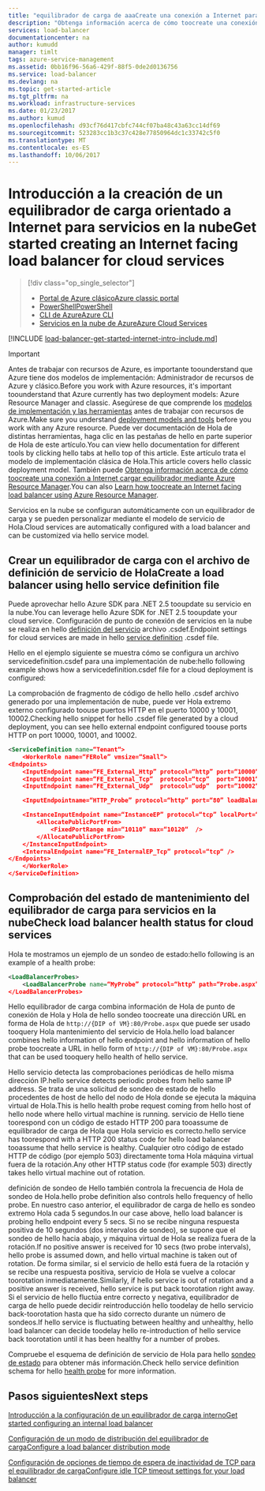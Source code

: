 ```yaml
---
title: "equilibrador de carga de aaaCreate una conexión a Internet para los servicios de nube de Azure | Documentos de Microsoft"
description: "Obtenga información acerca de cómo toocreate una conexión a Internet equilibrador de carga de modelo de implementación clásica para servicios en la nube"
services: load-balancer
documentationcenter: na
author: kumudd
manager: timlt
tags: azure-service-management
ms.assetid: 0bb16f96-56a6-429f-88f5-0de2d0136756
ms.service: load-balancer
ms.devlang: na
ms.topic: get-started-article
ms.tgt_pltfrm: na
ms.workload: infrastructure-services
ms.date: 01/23/2017
ms.author: kumud
ms.openlocfilehash: d93cf76d417cbfc744cf07ba48c43a63cc14df69
ms.sourcegitcommit: 523283cc1b3c37c428e77850964dc1c33742c5f0
ms.translationtype: MT
ms.contentlocale: es-ES
ms.lasthandoff: 10/06/2017
---
```

# <a name="get-started-creating-an-internet-facing-load-balancer-for-cloud-services"></a><span data-ttu-id="2b412-103">Introducción a la creación de un equilibrador de carga orientado a Internet para servicios en la nube</span><span class="sxs-lookup"><span data-stu-id="2b412-103">Get started creating an Internet facing load balancer for cloud services</span></span>

> [!div class="op_single_selector"]
> * [<span data-ttu-id="2b412-104">Portal de Azure clásico</span><span class="sxs-lookup"><span data-stu-id="2b412-104">Azure classic portal</span></span>](../load-balancer/load-balancer-get-started-internet-classic-portal.md)
> * [<span data-ttu-id="2b412-105">PowerShell</span><span class="sxs-lookup"><span data-stu-id="2b412-105">PowerShell</span></span>](../load-balancer/load-balancer-get-started-internet-classic-ps.md)
> * [<span data-ttu-id="2b412-106">CLI de Azure</span><span class="sxs-lookup"><span data-stu-id="2b412-106">Azure CLI</span></span>](../load-balancer/load-balancer-get-started-internet-classic-cli.md)
> * [<span data-ttu-id="2b412-107">Servicios en la nube de Azure</span><span class="sxs-lookup"><span data-stu-id="2b412-107">Azure Cloud Services</span></span>](../load-balancer/load-balancer-get-started-internet-classic-cloud.md)

[!INCLUDE [load-balancer-get-started-internet-intro-include.md](../../includes/load-balancer-get-started-internet-intro-include.md)]

> [!IMPORTANT]
> <span data-ttu-id="2b412-108">Antes de trabajar con recursos de Azure, es importante toounderstand que Azure tiene dos modelos de implementación: Administrador de recursos de Azure y clásico.</span><span class="sxs-lookup"><span data-stu-id="2b412-108">Before you work with Azure resources, it's important toounderstand that Azure currently has two deployment models: Azure Resource Manager and classic.</span></span> <span data-ttu-id="2b412-109">Asegúrese de que comprende los [modelos de implementación y las herramientas](../azure-classic-rm.md) antes de trabajar con recursos de Azure.</span><span class="sxs-lookup"><span data-stu-id="2b412-109">Make sure you understand [deployment models and tools](../azure-classic-rm.md) before you work with any Azure resource.</span></span> <span data-ttu-id="2b412-110">Puede ver documentación de Hola de distintas herramientas, haga clic en las pestañas de hello en parte superior de Hola de este artículo.</span><span class="sxs-lookup"><span data-stu-id="2b412-110">You can view hello documentation for different tools by clicking hello tabs at hello top of this article.</span></span> <span data-ttu-id="2b412-111">Este artículo trata el modelo de implementación clásica de Hola.</span><span class="sxs-lookup"><span data-stu-id="2b412-111">This article covers hello classic deployment model.</span></span> <span data-ttu-id="2b412-112">También puede [Obtenga información acerca de cómo toocreate una conexión a Internet cargar equilibrador mediante Azure Resource Manager](load-balancer-get-started-internet-arm-ps.md).</span><span class="sxs-lookup"><span data-stu-id="2b412-112">You can also [Learn how toocreate an Internet facing load balancer using Azure Resource Manager](load-balancer-get-started-internet-arm-ps.md).</span></span>

<span data-ttu-id="2b412-113">Servicios en la nube se configuran automáticamente con un equilibrador de carga y se pueden personalizar mediante el modelo de servicio de Hola.</span><span class="sxs-lookup"><span data-stu-id="2b412-113">Cloud services are automatically configured with a load balancer and can be customized via hello service model.</span></span>

## <a name="create-a-load-balancer-using-hello-service-definition-file"></a><span data-ttu-id="2b412-114">Crear un equilibrador de carga con el archivo de definición de servicio de Hola</span><span class="sxs-lookup"><span data-stu-id="2b412-114">Create a load balancer using hello service definition file</span></span>

<span data-ttu-id="2b412-115">Puede aprovechar hello Azure SDK para .NET 2.5 tooupdate su servicio en la nube.</span><span class="sxs-lookup"><span data-stu-id="2b412-115">You can leverage hello Azure SDK for .NET 2.5 tooupdate your cloud service.</span></span> <span data-ttu-id="2b412-116">Configuración de punto de conexión de servicios en la nube se realiza en hello [definición del servicio](https://msdn.microsoft.com/library/azure/gg557553.aspx) archivo .csdef.</span><span class="sxs-lookup"><span data-stu-id="2b412-116">Endpoint settings for cloud services are made in hello [service definition](https://msdn.microsoft.com/library/azure/gg557553.aspx) .csdef file.</span></span>

<span data-ttu-id="2b412-117">Hello en el ejemplo siguiente se muestra cómo se configura un archivo servicedefinition.csdef para una implementación de nube:</span><span class="sxs-lookup"><span data-stu-id="2b412-117">hello following example shows how a servicedefinition.csdef file for a cloud deployment is configured:</span></span>

<span data-ttu-id="2b412-118">La comprobación de fragmento de código de hello hello .csdef archivo generado por una implementación de nube, puede ver Hola extremo externo configurado toouse puertos HTTP en el puerto 10000 y 10001, 10002.</span><span class="sxs-lookup"><span data-stu-id="2b412-118">Checking hello snippet for hello .csdef file generated by a cloud deployment, you can see hello external endpoint configured toouse ports HTTP on port 10000, 10001, and 10002.</span></span>

```xml
<ServiceDefinition name=“Tenant“>
    <WorkerRole name=“FERole” vmsize=“Small“>
<Endpoints>
    <InputEndpoint name=“FE_External_Http” protocol=“http” port=“10000“ />
    <InputEndpoint name=“FE_External_Tcp“  protocol=“tcp“  port=“10001“ />
    <InputEndpoint name=“FE_External_Udp“  protocol=“udp“  port=“10002“ />

    <InputEndpointname=“HTTP_Probe” protocol=“http” port=“80” loadBalancerProbe=“MyProbe“ />

    <InstanceInputEndpoint name=“InstanceEP” protocol=“tcp” localPort=“80“>
        <AllocatePublicPortFrom>
            <FixedPortRange min=“10110” max=“10120“  />
        </AllocatePublicPortFrom>
    </InstanceInputEndpoint>
    <InternalEndpoint name=“FE_InternalEP_Tcp” protocol=“tcp“ />
</Endpoints>
    </WorkerRole>
</ServiceDefinition>
```

## <a name="check-load-balancer-health-status-for-cloud-services"></a><span data-ttu-id="2b412-119">Comprobación del estado de mantenimiento del equilibrador de carga para servicios en la nube</span><span class="sxs-lookup"><span data-stu-id="2b412-119">Check load balancer health status for cloud services</span></span>

<span data-ttu-id="2b412-120">Hola te mostramos un ejemplo de un sondeo de estado:</span><span class="sxs-lookup"><span data-stu-id="2b412-120">hello following is an example of a health probe:</span></span>

```xml
<LoadBalancerProbes>
    <LoadBalancerProbe name=“MyProbe” protocol=“http” path=“Probe.aspx” intervalInSeconds=“5” timeoutInSeconds=“100“ />
</LoadBalancerProbes>
```

<span data-ttu-id="2b412-121">Hello equilibrador de carga combina información de Hola de punto de conexión de Hola y Hola de hello sondeo toocreate una dirección URL en forma de Hola de `http://{DIP of VM}:80/Probe.aspx` que puede ser usado tooquery Hola mantenimiento del servicio de Hola.</span><span class="sxs-lookup"><span data-stu-id="2b412-121">hello load balancer combines hello information of hello endpoint and hello information of hello probe toocreate a URL in hello form of `http://{DIP of VM}:80/Probe.aspx` that can be used tooquery hello health of hello service.</span></span>

<span data-ttu-id="2b412-122">Hello servicio detecta las comprobaciones periódicas de hello misma dirección IP.</span><span class="sxs-lookup"><span data-stu-id="2b412-122">hello service detects periodic probes from hello same IP address.</span></span> <span data-ttu-id="2b412-123">Se trata de una solicitud de sondeo de estado de hello procedentes de host de hello del nodo de Hola donde se ejecuta la máquina virtual de Hola.</span><span class="sxs-lookup"><span data-stu-id="2b412-123">This is hello health probe request coming from hello host of hello node where hello virtual machine is running.</span></span> <span data-ttu-id="2b412-124">servicio de Hello tiene toorespond con un código de estado HTTP 200 para tooassume de equilibrador de carga de Hola que Hola servicio es correcto.</span><span class="sxs-lookup"><span data-stu-id="2b412-124">hello service has toorespond with a HTTP 200 status code for hello load balancer tooassume that hello service is healthy.</span></span> <span data-ttu-id="2b412-125">Cualquier otro código de estado HTTP de código (por ejemplo 503) directamente toma Hola máquina virtual fuera de la rotación.</span><span class="sxs-lookup"><span data-stu-id="2b412-125">Any other HTTP status code (for example 503) directly takes hello virtual machine out of rotation.</span></span>

<span data-ttu-id="2b412-126">definición de sondeo de Hello también controla la frecuencia de Hola de sondeo de Hola.</span><span class="sxs-lookup"><span data-stu-id="2b412-126">hello probe definition also controls hello frequency of hello probe.</span></span> <span data-ttu-id="2b412-127">En nuestro caso anterior, el equilibrador de carga de hello es sondeo extremo Hola cada 5 segundos.</span><span class="sxs-lookup"><span data-stu-id="2b412-127">In our case above, hello load balancer is probing hello endpoint every 5 secs.</span></span> <span data-ttu-id="2b412-128">Si no se recibe ninguna respuesta positiva de 10 segundos (dos intervalos de sondeo), se supone que el sondeo de hello hacia abajo, y máquina virtual de Hola se realiza fuera de la rotación.</span><span class="sxs-lookup"><span data-stu-id="2b412-128">If no positive answer is received for 10 secs (two probe intervals), hello probe is assumed down, and hello virtual machine is taken out of rotation.</span></span> <span data-ttu-id="2b412-129">De forma similar, si el servicio de hello está fuera de la rotación y se recibe una respuesta positiva, servicio de Hola se vuelve a colocar toorotation inmediatamente.</span><span class="sxs-lookup"><span data-stu-id="2b412-129">Similarly, if hello service is out of rotation and a positive answer is received, hello service is put back toorotation right away.</span></span> <span data-ttu-id="2b412-130">Si el servicio de hello fluctúa entre correcto y negativa, equilibrador de carga de hello puede decidir reintroducción hello toodelay de hello servicio back-toorotation hasta que ha sido correcto durante un número de sondeos.</span><span class="sxs-lookup"><span data-stu-id="2b412-130">If hello service is fluctuating between healthy and unhealthy, hello load balancer can decide toodelay hello re-introduction of hello service back toorotation until it has been healthy for a number of probes.</span></span>

<span data-ttu-id="2b412-131">Compruebe el esquema de definición de servicio de Hola para hello [sondeo de estado](https://msdn.microsoft.com/library/azure/jj151530.aspx) para obtener más información.</span><span class="sxs-lookup"><span data-stu-id="2b412-131">Check hello service definition schema for hello [health probe](https://msdn.microsoft.com/library/azure/jj151530.aspx) for more information.</span></span>

## <a name="next-steps"></a><span data-ttu-id="2b412-132">Pasos siguientes</span><span class="sxs-lookup"><span data-stu-id="2b412-132">Next steps</span></span>

[<span data-ttu-id="2b412-133">Introducción a la configuración de un equilibrador de carga interno</span><span class="sxs-lookup"><span data-stu-id="2b412-133">Get started configuring an internal load balancer</span></span>](load-balancer-get-started-ilb-arm-ps.md)

[<span data-ttu-id="2b412-134">Configuración de un modo de distribución del equilibrador de carga</span><span class="sxs-lookup"><span data-stu-id="2b412-134">Configure a load balancer distribution mode</span></span>](load-balancer-distribution-mode.md)

[<span data-ttu-id="2b412-135">Configuración de opciones de tiempo de espera de inactividad de TCP para el equilibrador de carga</span><span class="sxs-lookup"><span data-stu-id="2b412-135">Configure idle TCP timeout settings for your load balancer</span></span>](load-balancer-tcp-idle-timeout.md)

